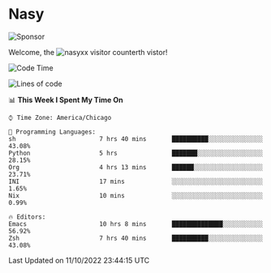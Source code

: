 # Nasy

<!--
<p align="center">
<img height="200" src="https://github-readme-stats.vercel.app/api?username=nasyxx&count_private=true&show_icons=true&theme=dracula&include_all_commits=true"/>
<img height="200" src="https://github-readme-stats.vercel.app/api/top-langs/?username=nasyxx&theme=dracula&hide=html,jupyter+notebook&count_private=true&show_icons=true"/>
</p>

  
----------------
-->

![Sponsor](https://img.shields.io/static/v1.svg?label=Sponsor&message=%E2%9D%A4&logo=GitHub&style=flat&color=pink)
 
Welcome, the ![nasyxx visitor counter](https://count.getloli.com/get/@nasyxx?theme=rule34)th vistor!
 
<!--START_SECTION:waka-->
![Code Time](http://img.shields.io/badge/Code%20Time-2%2C708%20hrs%2047%20mins-blue)

![Lines of code](https://img.shields.io/badge/From%20Hello%20World%20I%27ve%20Written-5%20Million%20lines%20of%20code-blue)

📊 **This Week I Spent My Time On** 

```text
⌚︎ Time Zone: America/Chicago

💬 Programming Languages: 
sh                       7 hrs 40 mins       ██████████░░░░░░░░░░░░░░░   43.08% 
Python                   5 hrs               ███████░░░░░░░░░░░░░░░░░░   28.15% 
Org                      4 hrs 13 mins       ██████░░░░░░░░░░░░░░░░░░░   23.71% 
INI                      17 mins             ░░░░░░░░░░░░░░░░░░░░░░░░░   1.65% 
Nix                      10 mins             ░░░░░░░░░░░░░░░░░░░░░░░░░   0.99%

🔥 Editors: 
Emacs                    10 hrs 8 mins       ██████████████░░░░░░░░░░░   56.92% 
Zsh                      7 hrs 40 mins       ██████████░░░░░░░░░░░░░░░   43.08%

```


 Last Updated on 11/10/2022 23:44:15 UTC
<!--END_SECTION:waka-->

<!-- ![visitors](https://visitor-badge.laobi.icu/badge?page_id=nasyxx.nasyxx) -->
